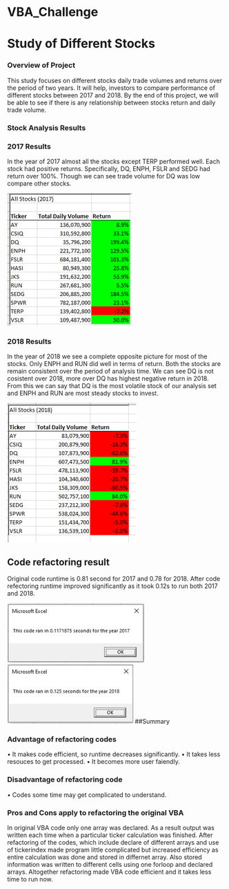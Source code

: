 # VBA_Challenge

# Study of Different Stocks 

### Overview of Project

This study focuses on different stocks daily trade volumes and returns over the period of two years. It will help, investors to compare performance of different stocks between 2017 and 2018. By the end of this project, we will be able to see if there is any relationship between stocks return and daily trade volume. 

### Stock Analysis Results

### 2017 Results

In the year of 2017 almost all the stocks except TERP performed well. Each stock had positive returns. Specifically, DQ, ENPH, FSLR and SEDG had return over 100%. Though we can see trade volume for DQ was low compare other stocks. 

![2017 Table](https://github.com/shownok-afk/VBA_Challenge/blob/main/Resources/2017%20Table.png)

### 2018 Results
In the year of 2018 we see a complete opposite picture for most of the stocks. Only ENPH and RUN did well in terms of return. Both the stocks are remain consistent over the period of analysis time. We can see DQ is not cosistent over 2018, more over DQ has highest negative return in 2018. From this we can say that DQ is the most volatile stock of our analysis set and ENPH and RUN are most steady stocks to invest. 

![2018 Table](https://github.com/shownok-afk/VBA_Challenge/blob/main/Resources/2018%20Table.png)

## Code refactoring result
Original code runtime is 0.81 second for 2017 and 0.78 for 2018. After code refectoring runtime improved significantly  as it took 0.12s to run both 2017 and 2018.

![VBA_Challenge_2017](https://github.com/shownok-afk/VBA_Challenge/blob/main/Resources/VBA_Challenge_2017.png) ![VBA_Challenge_2018](https://github.com/shownok-afk/VBA_Challenge/blob/main/Resources/VBA_Challenge_2018.png) 
##Summary


### Advantage of refactoring codes 

•	It makes code efficient, so runtime decreases significantly.
•	It takes less resouces to get processed.
•	It becomes more user faiendly.
### Disadvantage of refactoring code

•	Codes some time may get complicated to understand.

### Pros and Cons apply to refactoring the original VBA

In original VBA code only one array was declared. As a result output was written each time when a particular ticker calculation was finished. After refactoring of the codes, which include declare of different arrays and use of tickerindex made program little complicated but increased efficiency as entire calculation was done and stored in differnet array. Also stored information was written to different cells using one forloop and declared arrays. Altogether refactoring made VBA code efficient and it takes less time to run now.
